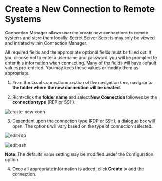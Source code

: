 # Create a New Connection to Remote Systems

Connection Manager allows users to create new connections to remote systems and store them locally. Secret Server Secrets may only be viewed and initiated within Connection Manager.

All required fields and the appropriate optional fields must be filled out. If you choose not to enter a username and password, you will be prompted to enter this information when connecting. Many of the fields will have default values pre-entered. You may keep these values or modify them as appropriate.

1. From the Local connections section of the navigation tree, navigate to **the folder where the new connection will be created**. 

2. Right-click the **folder name** and select **New Connection** followed by the **connection type** (RDP or SSH).

![create-new-conn](/add-new-ss-conn.png)

3. Dependent upon the connection type (RDP or SSH), a dialogue box will open. The options will vary based on the type of connection selected.   

![edit-rdp](/edit-rdp-conn.png)

![edit-ssh](/edit-ssh-conn.png)

**Note**: The defaults value setting may be modified under the Configuration option.

4. Once all appropriate information is added, click **Create** to add the connection.